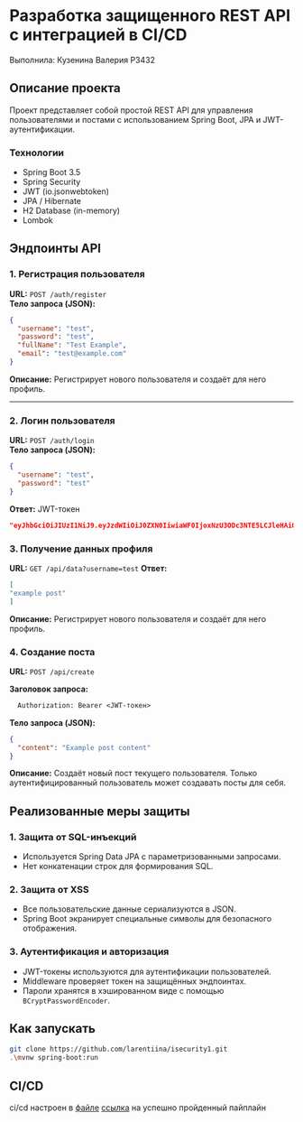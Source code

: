 # Разработка защищенного REST API с интеграцией в CI/CD

Выполнила: Кузенина Валерия P3432

## Описание проекта
Проект представляет собой простой REST API для управления пользователями и постами с использованием Spring Boot, JPA и JWT-аутентификации.

### Технологии
- Spring Boot 3.5
- Spring Security
- JWT (io.jsonwebtoken)
- JPA / Hibernate
- H2 Database (in-memory)
- Lombok

## Эндпоинты API

### 1. Регистрация пользователя
**URL:** `POST /auth/register`  
**Тело запроса (JSON):**
```json
{
  "username": "test",
  "password": "test",
  "fullName": "Test Example",
  "email": "test@example.com"
}
```
**Описание:** Регистрирует нового пользователя и создаёт для него профиль.

---

### 2. Логин пользователя
**URL:** `POST /auth/login`  
**Тело запроса (JSON):**
```json
{
  "username": "test",
  "password": "test"
}
```
**Ответ:** JWT-токен
```json
"eyJhbGciOiJIUzI1NiJ9.eyJzdWIiOiJ0ZXN0IiwiaWF0IjoxNzU3ODc3NTE5LCJleHAiOjE3NTc5NjM5MTl9.zl-8mupkjnmRoE_9ALAOWjlxc8jkYfRtI09ROZGC62I"
```
### 3. Получение данных профиля
**URL:** `GET /api/data?username=test`
**Ответ:** 
```json
[
"example post"
]
```
**Описание:** Регистрирует нового пользователя и создаёт для него профиль.

### 4. Создание поста
**URL:** `POST /api/create`  

**Заголовок запроса:**
```makefile
  Authorization: Bearer <JWT-токен>
```
**Тело запроса (JSON):**
```json
{
  "content": "Example post content"
}
```
**Описание:** Создаёт новый пост текущего пользователя. Только аутентифицированный пользователь может создавать посты для себя.

## Реализованные меры защиты

### 1. Защита от SQL-инъекций
- Используется Spring Data JPA с параметризованными запросами.
- Нет конкатенации строк для формирования SQL.

### 2. Защита от XSS
- Все пользовательские данные сериализуются в JSON.
- Spring Boot экранирует специальные символы для безопасного отображения.

### 3. Аутентификация и авторизация
- JWT-токены используются для аутентификации пользователей.
- Middleware проверяет токен на защищённых эндпоинтах.
- Пароли хранятся в хэшированном виде с помощью `BCryptPasswordEncoder`.

## Как запускать

```bash
git clone https://github.com/larentiina/isecurity1.git
.\mvnw spring-boot:run
```
## CI/CD
ci/cd настроен в [файле](https://github.com/larentiina/isecurity1/blob/master/.github/workflows/ci.yml)
[ссылка](https://github.com/larentiina/isecurity1/actions/runs/17716903024/job/50343059380) на успешно пройденный пайплайн

